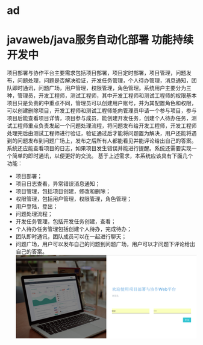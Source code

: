 # ad
# javaweb/java服务自动化部署 功能持续开发中
项目部署与协作平台主要需求包括项目部署，项目定时部署，项目管理，问题发布，问题处理，问题是否解决验证，开发任务管理，个人待办管理，消息通知，团队即时通讯，问题广场，用户管理，权限管理，角色管理。系统用户主要分为三种，管理员，开发工程师，测试工程师，其中开发工程师和测试工程师的权限基本项目只是负责的中重点不同，管理员可以创建用户账号，并为其配置角色和权限，可以创建删除项目，开发工程师和测试工程师能向管理员申请一个参与项目，参与项目后能查看项目详情，项目参与成员，能创建开发任务，创建个人待办任务，测试工程师重点负责发起一个问题处理流程，将问题发布给开发工程师，开发工程师处理完后由测试工程师进行验证，验证通过后才能将问题置为解决，用户还能将遇到的问题发布到问题广场上，发布之后所有人都能看见并能评论给出自己的答案。系统还应能查看项目的日志，如果项目发生错误并能进行提醒。系统还需要实现一个简单的即时通讯，以便更好的交流。
基于上述需求，本系统应该具有下面几个功能：
+ 项目部署；
+ 项目日志查看，异常错误消息通知；
+ 项目管理，包括项目创建，修改和删除；
+ 权限管理，包括用户管理，权限管理，角色管理；
+ 用户登陆，登出；
+ 问题处理流程；
+ 开发任务管理，包括开发任务创建，查看；
+ 个人待办任务管理包括创建个人待办，完成待办；
+ 团队即时通讯，团队成员可以在一起进行聊天；
+ 问题广场，用户可以发布自己的问题到问题广场，用户可以才问题下评论给出自己的答案。
![Alt text](/img/login.png)
